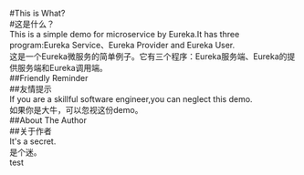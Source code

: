 #This is What?  
#这是什么？  
This is a simple demo for microservice by Eureka.It has three program:Eureka Service、Eureka Provider and Eureka User.  
这是一个Eureka微服务的简单例子。它有三个程序：Eureka服务端、Eureka的提供服务端和Eureka调用端。  
##Friendly Reminder  
##友情提示  
If you are a skillful software engineer,you can neglect this demo.  
如果你是大牛，可以忽视这份demo。  
##About The Author  
##关于作者  
It's a secret.  
是个迷。  
test
